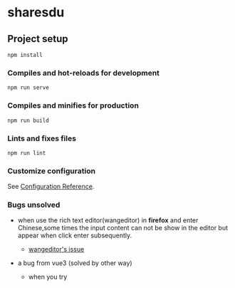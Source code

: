 # sharesdu


## Project setup
```
npm install
```

### Compiles and hot-reloads for development
```
npm run serve
```

### Compiles and minifies for production
```
npm run build
```

### Lints and fixes files
```
npm run lint
```

### Customize configuration
See [Configuration Reference](https://cli.vuejs.org/config/).


### Bugs unsolved  
- when use the rich text editor(wangeditor) in **firefox** and enter Chinese,some times the input content can not be show in the editor but appear when click enter subsequently.
  - [wangeditor's issue](https://github.com/wangeditor-next/wangEditor-next/issues/535)  

- a bug from vue3 (solved by other way)  
  - when you try 